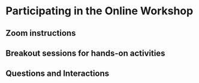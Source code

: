 # Participating in the Online Workshop

## Zoom instructions

## Breakout sessions for hands-on activities

## Questions and Interactions

